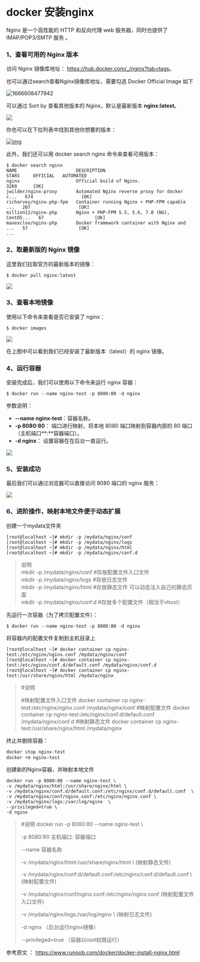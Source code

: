 # docker 安装nginx

Nginx 是一个高性能的 HTTP 和反向代理 web 服务器，同时也提供了 IMAP/POP3/SMTP 服务 。

### 1、查看可用的 Nginx 版本

访问 Nginx 镜像库地址： <https://hub.docker.com/_/nginx?tab=tags>。

也可以通过search查看Nginx镜像库地址，需要勾选 Docker Official Image 如下

![1666608477942](assets/1666608477942.png)



可以通过 Sort by 查看其他版本的 Nginx，默认是最新版本 **nginx:latest**。

![](assets/install/nginx1.png)



你也可以在下拉列表中找到其他你想要的版本：

[![img](assets/install/nginx2.png)](assets/install/nginx2.png)

此外，我们还可以用 docker search nginx 命令来查看可用版本：

```
$ docker search nginx
NAME                      DESCRIPTION                                     STARS     OFFICIAL   AUTOMATED
nginx                     Official build of Nginx.                        3260      [OK]       
jwilder/nginx-proxy       Automated Nginx reverse proxy for docker c...   674                  [OK]
richarvey/nginx-php-fpm   Container running Nginx + PHP-FPM capable ...   207                  [OK]
million12/nginx-php       Nginx + PHP-FPM 5.5, 5.6, 7.0 (NG), CentOS...   67                   [OK]
maxexcloo/nginx-php       Docker framework container with Nginx and ...   57                   [OK]
...
```

### 2、取最新版的 Nginx 镜像

这里我们拉取官方的最新版本的镜像：

```
$ docker pull nginx:latest
```

![](assets/install/nginx3.png)

### 3、查看本地镜像

使用以下命令来查看是否已安装了 nginx：

```
$ docker images
```

![](assets/install/nginx4.png)

在上图中可以看到我们已经安装了最新版本（latest）的 nginx 镜像。

### 4、运行容器

安装完成后，我们可以使用以下命令来运行 nginx 容器：

```
$ docker run --name nginx-test -p 8080:80 -d nginx
```

参数说明：

- **--name nginx-test**：容器名称。
- **-p 8080:80**： 端口进行映射，将本地 8080 端口映射到容器内部的 80 端口（主机端口**:**容器端口）。
- **-d nginx**： 设置容器在在后台一直运行。

![](assets/install/nginx5.png)

### 5、安装成功

最后我们可以通过浏览器可以直接访问 8080 端口的 nginx 服务：

![](assets/install/nginx6.png)

### 6、进阶操作，映射本地文件便于动态扩展

创建一个mydata文件夹

```
[root@localhost ~]# mkdir -p /mydata/nginx/conf
[root@localhost ~]# mkdir -p /mydata/nginx/logs
[root@localhost ~]# mkdir -p /mydata/nginx/html
[root@localhost ~]# mkdir -p /mydata/nginx/conf.d
```

> 说明  
> mkdir -p /mydata/nginx/conf			#存放配置文件入口文件  
> mkdir -p /mydata/nginx/logs			#存放日志文件  
> mkdir -p /mydata/nginx/html			#存放静态文件 可以动态注入自己的静态页面  
> mkdir -p /mydata/nginx/conf.d	    #存放多个配置文件（相当于vhost）  

先运行一次容器（为了拷贝配置文件）：

```
$ docker run --name nginx-test -p 8080:80 -d nginx
```

将容器内的配置文件复制到主机目录上

```
[root@localhost ~]# docker container cp nginx-test:/etc/nginx/nginx.conf /mydata/nginx/conf
[root@localhost ~]# docker container cp nginx-test:/etc/nginx/conf.d/default.conf /mydata/nginx/conf.d
[root@localhost ~]# docker container cp nginx-test:/usr/share/nginx/html /mydata/nginx

```

> #说明
>
> #映射配置文件入口文件
> docker container cp nginx-test:/etc/nginx/nginx.conf /mydata/nginx/conf
> #映射配置文件
> docker container cp nginx-test:/etc/nginx/conf.d/default.conf /mydata/nginx/conf.d
> #映射静态文件
> docker container cp nginx-test:/usr/share/nginx/html /mydata/nginx

终止并删除容器：

```bash
docker stop nginx-test
docker rm nginx-test
```

创建新的Nginx容器，并映射本地文件

```
docker run -p 8080:80 --name nginx-test \
-v /mydata/nginx/html:/usr/share/nginx/html \
-v /mydata/nginx/conf.d/default.conf:/etc/nginx/conf.d/default.conf  \
-v /mydata/nginx/conf/nginx.conf:/etc/nginx/nginx.conf \
-v /mydata/nginx/logs:/var/log/nginx  \
--privileged=true \
-d nginx
```

> #说明
> docker run -p 8080:80 --name nginx-test \
>
> -p 8080:80 主机端口: 容器端口
>
> --name 容器名称
>
> -v /mydata/nginx/html:/usr/share/nginx/html \ (映射静态文件)
>
> -v /mydata/nginx/conf.d/default.conf:/etc/nginx/conf.d/default.conf  \ (映射配置文件)
>
> -v /mydata/nginx/conf/nginx.conf:/etc/nginx/nginx.conf \(映射配置文件入口文件)
>
> -v /mydata/nginx/logs:/var/log/nginx  \ (映射日志文件)
>
> -d nginx  （后台运行nginx镜像）
>
> --privileged=true （容器以root权限运行）



参考原文 ： https://www.runoob.com/docker/docker-install-nginx.html
